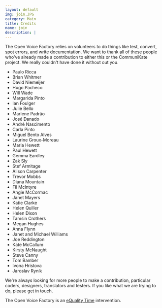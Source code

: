 ```yaml
---
layout: default
img: join.JPG
category: Main
title: Credits
name: join
description: |
---
```


The Open Voice Factory relies on volunteers to do things like test, convert, spot errors, and write documentation.  We want to thank all of these people who've already made a contribution to either this or the CommuniKate project. We really couldn't have done it without out you. 


* Paulo Ricca
* Brian Whitmer
* David Niemeijer
* Hugo Pacheco
* Will Wade
* Margarida Pinto
* Ian Foulger
* Julie Bello
* Marlene Padrão
* José Danado
* André Nascimento
* Carla Pinto
* Miguel Bento Alves
* Laurine Groux-Moreau
* Maria Hewett
* Paul Hewett
* Gemma Eardley
* Zak Sly
* Stef Armitage
* Alison Carpenter
* Trevor Mobbs
* Diana Mountain
* Fil McIntyre
* Angie McCormac
* Janet Mayers
* Katie Clarke
* Helen Quiller
* Helen Dixon
* Tamsin Crothers
* Megan Hughes
* Anna Flynn
* Janet and Michael Williams
* Joe Reddington
* Kate McCallum
* Kirsty McNaught
* Steve Canny
* Tom Bamber
* Ivona Hristova
* Jaroslav Ryník
  

We're always looking for more people to make a contribution, particular coders, designers, translators and testers. If you like what we are trying to do, please get in touch. 


The Open Voice Factory is an [eQuality Time](http://equalitytime.co.uk/) intervention. 
